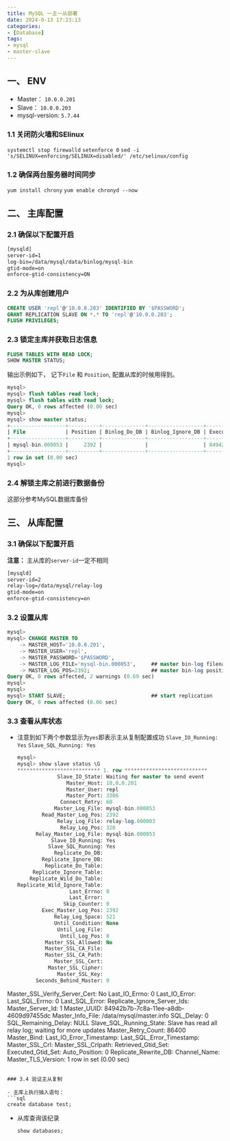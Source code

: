 ```yaml
---
title: MySQL 一主一从部署
date: 2024-9-13 17:23:13
categories: 
- [Database]
tags: 
- mysql
- master-slave
---
```


## 一、 ENV

- Master： `10.0.0.201`
- Slave： `10.0.0.203`
- mysql-version: `5.7.44`

### 1.1 关闭防火墙和SElinux

  ` systemctl stop firewalld `
  ` setenforce 0 `
  ` sed -i 's/SELINUX=enforcing/SELINUX=disabled/' /etc/selinux/config `

### 1.2 确保两台服务器时间同步

  ` yum install chrony `
  ` yum enable chronyd --now `

## 二、 主库配置

### 2.1 确保以下配置开启

  ``` bash
  [mysqld]
  server-id=1
  log-bin=/data/mysql/data/binlog/mysql-bin
  gtid-mode=on
  enforce-gtid-consistency=ON
  ```

### 2.2 为从库创建用户

  ``` sql
  CREATE USER 'repl'@'10.0.0.203' IDENTIFIED BY '$PASSWORD';
  GRANT REPLICATION SLAVE ON *.* TO 'repl'@'10.0.0.203';
  FLUSH PRIVILEGES;
  ```

### 2.3 锁定主库并获取日志信息

  ``` sql
  FLUSH TABLES WITH READ LOCK;
  SHOW MASTER STATUS;
  ```
  输出示例如下， 记下`File` 和 `Position`, 配置从库的时候用得到。 
  ``` sql
  mysql> 
  mysql> flush tables read lock;
  mysql> flush tables with read lock;
  Query OK, 0 rows affected (0.00 sec)
  mysql> 
  mysql> show master status;
  +------------------+----------+--------------+------------------+-------------------------------------------+
  | File             | Position | Binlog_Do_DB | Binlog_Ignore_DB | Executed_Gtid_Set                         |
  +------------------+----------+--------------+------------------+-------------------------------------------+
  | mysql-bin.000053 |     2392 |              |                  | 84942b7b-7c8a-11ee-a8db-4609d97455dc:1-26 |
  +------------------+----------+--------------+------------------+-------------------------------------------+
  1 row in set (0.00 sec)
  mysql> 
  ```

### 2.4 解锁主库之前进行数据备份

  这部分参考MySQL数据库备份


## 三、 从库配置

### 3.1 确保以下配置开启

  **注意：** 主从库的`server-id`一定不相同
  ``` bash
  [mysqld]
  server-id=2
  relay-log=/data/mysql/relay-log
  gtid-mode=on
  enforce-gtid-consistency=on
  ```

### 3.2 设置从库

  ``` sql
  mysql> 
  mysql> CHANGE MASTER TO
      -> MASTER_HOST='10.0.0.201',
      -> MASTER_USER='repl',
      -> MASTER_PASSWORD='$PASSWORD',                 
      -> MASTER_LOG_FILE='mysql-bin.000053',     ## master bin-log filename 
      -> MASTER_LOG_POS=2392;                    ## master bin-log position
  Query OK, 0 rows affected, 2 warnings (0.69 sec)
  mysql>
  mysql>
  mysql> START SLAVE;                            ## start replication
  Query OK, 0 rows affected (0.06 sec)

  ``` 

### 3.3 查看从库状态

- 注意到如下两个参数显示为`yes`即表示主从复制配置成功
  ` Slave_IO_Running: Yes `
  ` Slave_SQL_Running: Yes `

  ``` sql
  mysql> 
  mysql> show slave status \G
  *************************** 1. row ***************************
               Slave_IO_State: Waiting for master to send event
                  Master_Host: 10.0.0.201
                  Master_User: repl
                  Master_Port: 3306
                Connect_Retry: 60
              Master_Log_File: mysql-bin.000053
          Read_Master_Log_Pos: 2392
               Relay_Log_File: relay-log.000003
                Relay_Log_Pos: 320
        Relay_Master_Log_File: mysql-bin.000053
             Slave_IO_Running: Yes
            Slave_SQL_Running: Yes
              Replicate_Do_DB: 
          Replicate_Ignore_DB: 
           Replicate_Do_Table: 
       Replicate_Ignore_Table: 
      Replicate_Wild_Do_Table: 
  Replicate_Wild_Ignore_Table: 
                   Last_Errno: 0
                   Last_Error: 
                 Skip_Counter: 0
          Exec_Master_Log_Pos: 2392
              Relay_Log_Space: 521
              Until_Condition: None
               Until_Log_File: 
                Until_Log_Pos: 0
           Master_SSL_Allowed: No
           Master_SSL_CA_File: 
           Master_SSL_CA_Path: 
              Master_SSL_Cert: 
            Master_SSL_Cipher: 
               Master_SSL_Key: 
        Seconds_Behind_Master: 0
Master_SSL_Verify_Server_Cert: No
                Last_IO_Errno: 0
                Last_IO_Error: 
               Last_SQL_Errno: 0
               Last_SQL_Error: 
  Replicate_Ignore_Server_Ids: 
             Master_Server_Id: 1
                  Master_UUID: 84942b7b-7c8a-11ee-a8db-4609d97455dc
             Master_Info_File: /data/mysql/master.info
                    SQL_Delay: 0
          SQL_Remaining_Delay: NULL
      Slave_SQL_Running_State: Slave has read all relay log; waiting for more updates
           Master_Retry_Count: 86400
                  Master_Bind: 
      Last_IO_Error_Timestamp: 
     Last_SQL_Error_Timestamp: 
               Master_SSL_Crl: 
           Master_SSL_Crlpath: 
           Retrieved_Gtid_Set: 
            Executed_Gtid_Set: 
                Auto_Position: 0
         Replicate_Rewrite_DB: 
                 Channel_Name: 
           Master_TLS_Version: 
  1 row in set (0.00 sec)
  ```

### 3.4 验证主从复制

- 主库上执行插入语句：
  ```sql
  create database test;
  ```

- 从库查询该纪录
  ``` sql
  show databases;
  ```